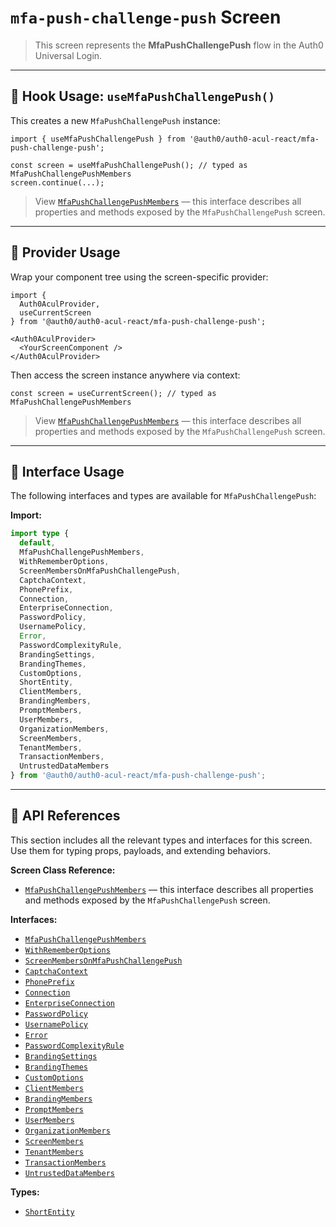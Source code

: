 # `mfa-push-challenge-push` Screen

> This screen represents the **MfaPushChallengePush** flow in the Auth0 Universal Login.

---

## 🔹 Hook Usage: `useMfaPushChallengePush()`

This creates a new `MfaPushChallengePush` instance:

```tsx
import { useMfaPushChallengePush } from '@auth0/auth0-acul-react/mfa-push-challenge-push';

const screen = useMfaPushChallengePush(); // typed as MfaPushChallengePushMembers
screen.continue(...);
```

> View [`MfaPushChallengePushMembers`](https://auth0.github.io/universal-login/interfaces/Classes.MfaPushChallengePushMembers.html) — this interface describes all properties and methods exposed by the `MfaPushChallengePush` screen.

---

## 🔹 Provider Usage

Wrap your component tree using the screen-specific provider:

```tsx
import {
  Auth0AculProvider,
  useCurrentScreen
} from '@auth0/auth0-acul-react/mfa-push-challenge-push';

<Auth0AculProvider>
  <YourScreenComponent />
</Auth0AculProvider>
```

Then access the screen instance anywhere via context:

```tsx
const screen = useCurrentScreen(); // typed as MfaPushChallengePushMembers
```

> View [`MfaPushChallengePushMembers`](https://auth0.github.io/universal-login/interfaces/Classes.MfaPushChallengePushMembers.html) — this interface describes all properties and methods exposed by the `MfaPushChallengePush` screen.

---

## 🔹 Interface Usage

The following interfaces and types are available for `MfaPushChallengePush`:

**Import:**

```ts
import type {
  default,
  MfaPushChallengePushMembers,
  WithRememberOptions,
  ScreenMembersOnMfaPushChallengePush,
  CaptchaContext,
  PhonePrefix,
  Connection,
  EnterpriseConnection,
  PasswordPolicy,
  UsernamePolicy,
  Error,
  PasswordComplexityRule,
  BrandingSettings,
  BrandingThemes,
  CustomOptions,
  ShortEntity,
  ClientMembers,
  BrandingMembers,
  PromptMembers,
  UserMembers,
  OrganizationMembers,
  ScreenMembers,
  TenantMembers,
  TransactionMembers,
  UntrustedDataMembers
} from '@auth0/auth0-acul-react/mfa-push-challenge-push';
```

---

## 🔸 API References

This section includes all the relevant types and interfaces for this screen. Use them for typing props, payloads, and extending behaviors.

**Screen Class Reference:**  
- [`MfaPushChallengePushMembers`](https://auth0.github.io/universal-login/interfaces/Classes.MfaPushChallengePushMembers.html) — this interface describes all properties and methods exposed by the `MfaPushChallengePush` screen.

**Interfaces:**
- [`MfaPushChallengePushMembers`](https://auth0.github.io/universal-login/interfaces/Classes.MfaPushChallengePushMembers.html)
- [`WithRememberOptions`](https://auth0.github.io/universal-login/interfaces/Classes.WithRememberOptions.html)
- [`ScreenMembersOnMfaPushChallengePush`](https://auth0.github.io/universal-login/interfaces/Classes.ScreenMembersOnMfaPushChallengePush.html)
- [`CaptchaContext`](https://auth0.github.io/universal-login/interfaces/Classes.CaptchaContext.html)
- [`PhonePrefix`](https://auth0.github.io/universal-login/interfaces/Classes.PhonePrefix.html)
- [`Connection`](https://auth0.github.io/universal-login/interfaces/Classes.Connection.html)
- [`EnterpriseConnection`](https://auth0.github.io/universal-login/interfaces/Classes.EnterpriseConnection.html)
- [`PasswordPolicy`](https://auth0.github.io/universal-login/interfaces/Classes.PasswordPolicy.html)
- [`UsernamePolicy`](https://auth0.github.io/universal-login/interfaces/Classes.UsernamePolicy.html)
- [`Error`](https://auth0.github.io/universal-login/interfaces/Classes.Error.html)
- [`PasswordComplexityRule`](https://auth0.github.io/universal-login/interfaces/Classes.PasswordComplexityRule.html)
- [`BrandingSettings`](https://auth0.github.io/universal-login/interfaces/Classes.BrandingSettings.html)
- [`BrandingThemes`](https://auth0.github.io/universal-login/interfaces/Classes.BrandingThemes.html)
- [`CustomOptions`](https://auth0.github.io/universal-login/interfaces/Classes.CustomOptions.html)
- [`ClientMembers`](https://auth0.github.io/universal-login/interfaces/Classes.ClientMembers.html)
- [`BrandingMembers`](https://auth0.github.io/universal-login/interfaces/Classes.BrandingMembers.html)
- [`PromptMembers`](https://auth0.github.io/universal-login/interfaces/Classes.PromptMembers.html)
- [`UserMembers`](https://auth0.github.io/universal-login/interfaces/Classes.UserMembers.html)
- [`OrganizationMembers`](https://auth0.github.io/universal-login/interfaces/Classes.OrganizationMembers.html)
- [`ScreenMembers`](https://auth0.github.io/universal-login/interfaces/Classes.ScreenMembers.html)
- [`TenantMembers`](https://auth0.github.io/universal-login/interfaces/Classes.TenantMembers.html)
- [`TransactionMembers`](https://auth0.github.io/universal-login/interfaces/Classes.TransactionMembers.html)
- [`UntrustedDataMembers`](https://auth0.github.io/universal-login/interfaces/Classes.UntrustedDataMembers.html)


**Types:**
- [`ShortEntity`](https://auth0.github.io/universal-login/types/Classes.ShortEntity.html)

